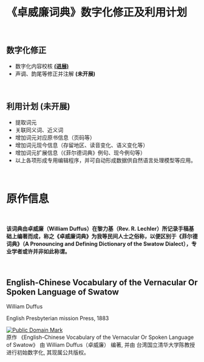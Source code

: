 # 《卓威廉词典》数字化修正及利用计划

<br>

## 数字化修正

+ 数字化内容校核 [**(进展)**](docs/VerifyingStatus.md)
+ 声调、韵尾等修正并注解 **(未开展)**

<br>

## 利用计划 (未开展)

+ 提取词元
+ 关联同义词、近义词
+ 增加词元对应原书信息（页码等）
+ 增加词元现今信息（存留地区、读音变化、语义变化等）
+ 增加词元扩展信息（《菲尔德词典》例句、现今例句等）
+ 以上各项形成专用编辑程序，并可自动形成数据供自然语言处理模型等应用。

<br>

# 原作信息

<br>

**该词典由卓威廉（William Duffus）在黎力基（Rev. R. Lechler）所记录手稿基础上编著而成，称之《卓威廉词典》为我等民间人士之俗称，以便区别于《菲尔德词典》（A Pronouncing and Defining Dictionary of the Swatow Dialect），专业学者或许并非如此称谓。**

<br>

## English-Chinese Vocabulary of the Vernacular Or Spoken Language of Swatow

William Duffus

English Presbyterian mission Press, 1883

<p xmlns:dct="http://purl.org/dc/terms/">
<a rel="license" href="http://creativecommons.org/publicdomain/mark/1.0/">
<img src="http://i.creativecommons.org/p/mark/1.0/88x31.png"
     style="border-style: none;" alt="Public Domain Mark" />
</a>
<br />
原作 《<span property="dct:title">English-Chinese Vocabulary of the Vernacular Or Spoken Language of Swatow</span>》 由 <span resource="[_:creator]" rel="dct:creator"><span property="dct:title">William Duffus（卓威廉）</span></span> 编著, 并由 <span resource="[_:publisher]" rel="dct:publisher"><span property="dct:title">台湾国立清华大学陈教授</span></span> 进行初始数字化, 其现属公共版权。
</p>

